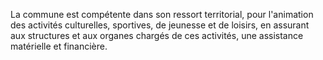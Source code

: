 La commune est compétente dans son ressort territorial, pour l'animation des activités culturelles, sportives, de jeunesse et de loisirs, en assurant aux structures et aux organes chargés de ces activités, une assistance matérielle et financière.